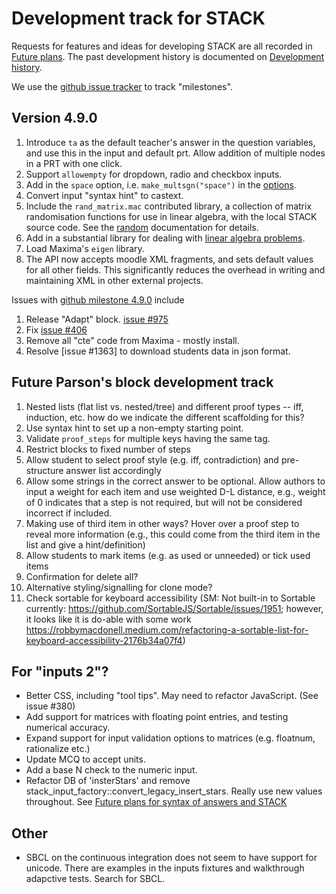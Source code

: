 # Development track for STACK

Requests for features and ideas for developing STACK are all recorded in [Future plans](Future_plans.md). The
past development history is documented on [Development history](Development_history.md).

We use the [github issue tracker](https://github.com/maths/moodle-qtype_stack/issues) to track "milestones".

## Version 4.9.0

1. Introduce `ta` as the default teacher's answer in the question variables, and use this in the input and default prt.  Allow addition of multiple nodes in a PRT with one click.
2. Support `allowempty` for dropdown, radio and checkbox inputs.
3. Add in the `space` option, i.e. `make_multsgn("space")` in the [options](../Authoring/Question_options.md).
4. Convert input "syntax hint" to castext.
5. Include the `rand_matrix.mac` contributed library, a collection of matrix randomisation functions for use in linear algebra, with the local STACK source code.  See the [random](../Topics/Linear_algebra/Random_Matrices.md) documentation for details.
6. Add in a substantial library for dealing with [linear algebra problems](../Topics/Linear_algebra/index.md).
7. Load Maxima's `eigen` library.
8. The API now accepts moodle XML fragments, and sets default values for all other fields.  This significantly reduces the overhead in writing and maintaining XML in other external projects.

Issues with [github milestone 4.9.0](https://github.com/maths/moodle-qtype_stack/issues?q=is%3Aissue+milestone%3A4.9.0) include

1. Release "Adapt" block. [issue #975](https://github.com/maths/moodle-qtype_stack/issues/975)
2. Fix [issue #406](https://github.com/maths/moodle-qtype_stack/issues/406)
3. Remove all "cte" code from Maxima - mostly install.
4. Resolve [issue #1363] to download students data in json format.

## Future Parson's block development track

1. Nested lists (flat list vs. nested/tree) and different proof types -- iff, induction, etc. how do we indicate the different scaffolding for this?
2. Use syntax hint to set up a non-empty starting point.
3. Validate `proof_steps` for multiple keys having the same tag.
4. Restrict blocks to fixed number of steps
5. Allow student to select proof style (e.g. iff, contradiction) and pre-structure answer list accordingly
6. Allow some strings in the correct answer to be optional. Allow authors to input a weight for each item and use weighted D-L distance, e.g., weight of 0 indicates that a step is not required, but will not be considered incorrect if included.
7. Making use of third item in other ways? Hover over a proof step to reveal more information (e.g., this could come from the third item in the list and give a hint/definition)
8. Allow students to mark items (e.g. as used or unneeded) or tick used items
9. Confirmation for delete all?
10. Alternative styling/signalling for clone mode?
11. Check sortable for keyboard accessibility (SM: Not built-in to Sortable currently: https://github.com/SortableJS/Sortable/issues/1951; however, it looks like it is do-able with some work https://robbymacdonell.medium.com/refactoring-a-sortable-list-for-keyboard-accessibility-2176b34a07f4)


## For "inputs 2"?

* Better CSS, including "tool tips".  May need to refactor JavaScript.  (See issue #380)
* Add support for matrices with floating point entries, and testing numerical accuracy.
* Expand support for input validation options to matrices (e.g. floatnum, rationalize etc.)
* Update MCQ to accept units.
* Add a base N check to the numeric input.
* Refactor DB of 'insterStars' and remove stack_input_factory::convert_legacy_insert_stars.  Really use new values throughout.  See [Future plans for syntax of answers and STACK](../../dev/Syntax_Future.md)

## Other

* SBCL on the continuous integration does not seem to have support for unicode.  There are examples in the inputs fixtures and walkthrough adapctive tests.  Search for SBCL.
